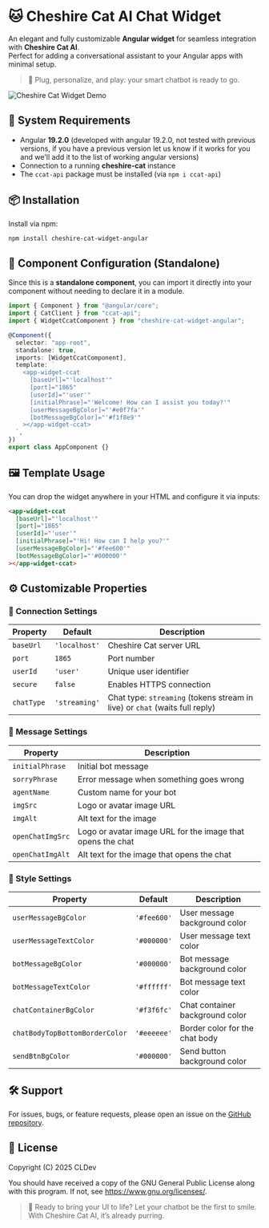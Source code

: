 # 🐱 Cheshire Cat AI Chat Widget

An elegant and fully customizable **Angular widget** for seamless integration with **Cheshire Cat AI**.  
Perfect for adding a conversational assistant to your Angular apps with minimal setup.

> 💬 Plug, personalize, and play: your smart chatbot is ready to go.

![Cheshire Cat Widget Demo](https://your-gif-url-here.com/demo.gif)

## 🚀 System Requirements

- Angular **19.2.0** (developed with angular 19.2.0, not tested with previous versions, if you have a previous version let us know if it works for you and we'll add it to the list of working angular versions)
- Connection to a running **cheshire-cat** instance
- The `ccat-api` package must be installed (via `npm i ccat-api`)

## 📦 Installation

Install via npm:

```bash
npm install cheshire-cat-widget-angular
```

## 🧩 Component Configuration (Standalone)

Since this is a **standalone component**, you can import it directly into your component without needing to declare it in a module.

```ts
import { Component } from "@angular/core";
import { CatClient } from "ccat-api";
import { WidgetCcatComponent } from "cheshire-cat-widget-angular";

@Component({
  selector: "app-root",
  standalone: true,
  imports: [WidgetCcatComponent],
  template: `
    <app-widget-ccat
      [baseUrl]="'localhost'"
      [port]="1865"
      [userId]="'user'"
      [initialPhrase]="'Welcome! How can I assist you today?'"
      [userMessageBgColor]="'#e0f7fa'"
      [botMessageBgColor]="'#f1f8e9'"
    ></app-widget-ccat>
  `,
})
export class AppComponent {}
```

## 🖼️ Template Usage

You can drop the widget anywhere in your HTML and configure it via inputs:

```html
<app-widget-ccat
  [baseUrl]="'localhost'"
  [port]="1865"
  [userId]="'user'"
  [initialPhrase]="'Hi! How can I help you?'"
  [userMessageBgColor]="'#fee600'"
  [botMessageBgColor]="'#000000'"
></app-widget-ccat>
```

## ⚙️ Customizable Properties

### 🔌 Connection Settings

| Property   | Default       | Description                                                                 |
| ---------- | ------------- | --------------------------------------------------------------------------- |
| `baseUrl`  | `'localhost'` | Cheshire Cat server URL                                                     |
| `port`     | `1865`        | Port number                                                                 |
| `userId`   | `'user'`      | Unique user identifier                                                      |
| `secure`   | `false`       | Enables HTTPS connection                                                    |
| `chatType` | `'streaming'` | Chat type: `streaming` (tokens stream in live) or `chat` (waits full reply) |

### 💬 Message Settings

| Property        | Description                                                |
| --------------- | ---------------------------------------------------------- |
| `initialPhrase` | Initial bot message                                        |
| `sorryPhrase`   | Error message when something goes wrong                    |
| `agentName`     | Custom name for your bot                                   |
| `imgSrc`        | Logo or avatar image URL                                   |
| `imgAlt`        | Alt text for the image                                     |
| `openChatImgSrc`| Logo or avatar image URL for the image that opens the chat |
| `openChatImgAlt`| Alt text for the image that opens the chat                 |

### 🎨 Style Settings

| Property                       | Default     | Description                     |
| ------------------------------ | ----------- | ------------------------------- |
| `userMessageBgColor`           | `'#fee600'` | User message background color   |
| `userMessageTextColor`         | `'#000000'` | User message text color         |
| `botMessageBgColor`            | `'#000000'` | Bot message background color    |
| `botMessageTextColor`          | `'#ffffff'` | Bot message text color          |
| `chatContainerBgColor`         | `'#f3f6fc'` | Chat container background color |
| `chatBodyTopBottomBorderColor` | `'#eeeeee'` | Border color for the chat body  |
| `sendBtnBgColor`               | `'#000000'` | Send button background color    |

## 🛠 Support

For issues, bugs, or feature requests, please open an issue on the [GitHub repository](#https://github.com/Edoardo-Croci-CLDev/ccat-chat-widget-angular/).

## 📄 License

Copyright (C) 2025 CLDev

You should have received a copy of the GNU General Public License along with this program. If not, see https://www.gnu.org/licenses/.

> 🧠 Ready to bring your UI to life? Let your chatbot be the first to smile. With Cheshire Cat AI, it’s already purring.
